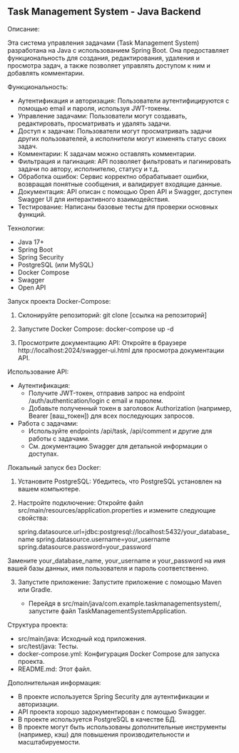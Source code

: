 ## Task Management System - Java Backend

Описание:

Эта система управления задачами (Task Management System) разработана на Java с использованием Spring Boot. Она предоставляет функциональность для создания, редактирования, удаления и просмотра задач, а также позволяет управлять доступом к ним и добавлять комментарии.

Функциональность:

* Аутентификация и авторизация: Пользователи аутентифицируются с помощью email и пароля, используя JWT-токены.
* Управление задачами: Пользователи могут создавать, редактировать, просматривать и удалять задачи.
* Доступ к задачам: Пользователи могут просматривать задачи других пользователей, а исполнители могут изменять статус своих задач.
* Комментарии: К задачам можно оставлять комментарии.
* Фильтрация и пагинация: API позволяет фильтровать и пагинировать задачи по автору, исполнителю, статусу и т.д.
* Обработка ошибок: Сервис корректно обрабатывает ошибки, возвращая понятные сообщения, и валидирует входящие данные.
* Документация: API описан с помощью Open API и Swagger, доступен Swagger UI для интерактивного взаимодействия.
* Тестирование: Написаны базовые тесты для проверки основных функций.

Технологии:

* Java 17+
* Spring Boot
* Spring Security
* PostgreSQL (или MySQL)
* Docker Compose
* Swagger
* Open API

Запуск проекта Docker-Compose:

1. Склонируйте репозиторий:
   git clone [ссылка на репозиторий]


2. Запустите Docker Compose:
   docker-compose up -d


3. Просмотрите документацию API:
   Откройте в браузере http://localhost:2024/swagger-ui.html для просмотра документации API.

Использование API:

* Аутентификация:
    * Получите JWT-токен, отправив запрос на endpoint /auth/authentication/login с email и паролем.
    * Добавьте полученный токен в заголовок Authorization (например, Bearer [ваш_токен]) для всех последующих запросов.
* Работа с задачами:
    * Используйте endpoints /api/task, /api/comment и другие для работы с задачами.
    * См. документацию Swagger для детальной информации о доступах.

Локальный запуск без Docker:

1. Установите PostgreSQL:
   Убедитесь, что PostgreSQL установлен на вашем компьютере.

2. Настройте подключение:
   Откройте файл src/main/resources/application.properties и измените следующие свойства:

   spring.datasource.url=jdbc:postgresql://localhost:5432/your_database_name
   spring.datasource.username=your_username
   spring.datasource.password=your_password


Замените your_database_name, your_username и your_password на имя вашей базы данных, имя пользователя и пароль соответственно.

3. Запустите приложение:
   Запустите приложение с помощью Maven или Gradle.

    * Перейдя в src/main/java/com.example.taskmanagementsystem/, запустите файл TaskManagementSystemApplication.

Структура проекта:

* src/main/java: Исходный код приложения.
* src/test/java: Тесты.
* docker-compose.yml: Конфигурация Docker Compose для запуска проекта.
* README.md: Этот файл.

Дополнительная информация:

* В проекте используется Spring Security для аутентификации и авторизации.
* API проекта хорошо задокументирован с помощью Swagger.
* В проекте используется PostgreSQL в качестве БД.
* В проекте могут быть использованы дополнительные инструменты (например, кэш) для повышения производительности и масштабируемости.